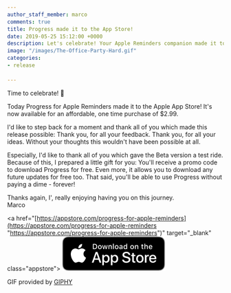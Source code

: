```yaml
---
author_staff_member: marco
comments: true
title: Progress made it to the App Store!
date: 2019-05-25 15:12:00 +0000
description: Let's celebrate! Your Apple Reminders companion made it to the App Store!
image: "/images/The-Office-Party-Hard.gif"
categories:
- release

---
```

Time to celebrate! 🎉

Today Progress for Apple Reminders made it to the Apple App Store! It's now available for an affordable, one time purchase of $2.99.

I'd like to step back for a moment and thank all of you which made this release possible: Thank you, for all your feedback. Thank you, for all your ideas. Without your thoughts this wouldn't have been possible at all.

Especially, I'd like to thank all of you which gave the Beta version a test ride. Because of this, I prepared a little gift for you: You'll receive a promo code to download Progress for free. Even more, it allows you to download any future updates for free too. That said, you'll be able to use Progress without paying a dime - forever!

Thanks again, I', really enjoying having you on this journey.  
Marco

<a href="[https://appstore.com/progress-for-apple-reminders](https://appstore.com/progress-for-apple-reminders "https://appstore.com/progress-for-apple-reminders")" target="_blank" class="appstore">
<img src="/images/App_Store_Badge.svg" alt="Download on the App Store" />
</a>

GIF provided by [GIPHY](https://giphy.com/gifs/party-the-office-hard-l0MYt5jPR6QX5pnqM)